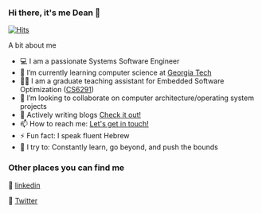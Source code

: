 ### Hi there, it's me Dean 👋

[![Hits](https://hits.seeyoufarm.com/api/count/incr/badge.svg?url=https%3A%2F%2Fgithub.com%2Fblankdean&count_bg=%2379C83D&title_bg=%23555555&icon=&icon_color=%23E7E7E7&title=hits&edge_flat=false)](https://hits.seeyoufarm.com)

A bit about me

- 💻 I am a passionate Systems Software Engineer
- 🌱 I’m currently learning computer science at [Georgia Tech](https://omscs.gatech.edu/specialization-computing-systems)
- 👨‍🏫 I am a graduate teaching assistant for Embedded Software Optimization ([CS6291](https://omscs.gatech.edu/cs-6291-embedded-systems-optimization)) 
- 👯 I’m looking to collaborate on computer architecture/operating system projects
- 💬 Actively writing blogs [Check it out!](https://medium.com/@blankdean) 
- 📫 How to reach me: <a href="mailto:dblank8@gatech.edu">Let's get in touch!</a>
- ⚡ Fun fact: I speak fluent Hebrew
- 🧗 I try to: Constantly learn, go beyond, and push the bounds


### Other places you can find me

💼  [linkedin](https://www.linkedin.com/in/blankdean/)

🐣  [Twitter](https://twitter.com/fitprogrammer)
